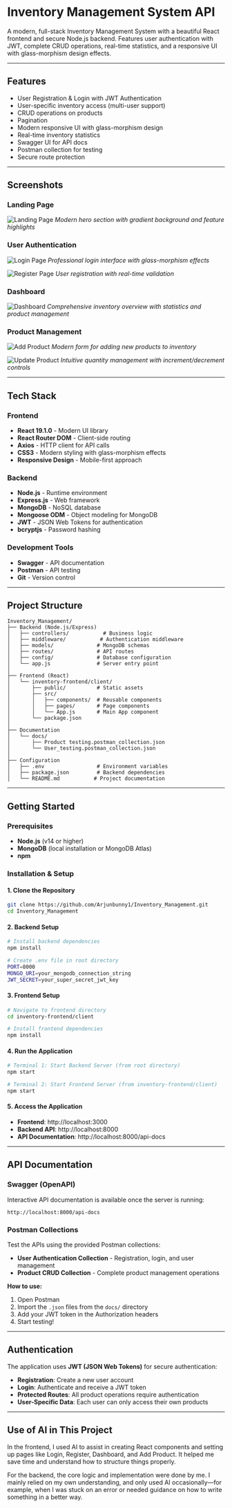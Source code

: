 #  Inventory Management System API

A modern, full-stack Inventory Management System with a beautiful React frontend and secure Node.js backend. Features user authentication with JWT, complete CRUD operations, real-time statistics, and a responsive UI with glass-morphism design effects.

---

##  Features

- User Registration & Login with JWT Authentication
- User-specific inventory access (multi-user support)
- CRUD operations on products
- Pagination 
- Modern responsive UI with glass-morphism design
- Real-time inventory statistics
- Swagger UI for API docs
- Postman collection for testing
- Secure route protection

---

## Screenshots

### Landing Page
![Landing Page](public/images/Screenshot%202025-07-25%20172856.png)
*Modern hero section with gradient background and feature highlights*

### User Authentication
![Login Page](public/images/Screenshot%202025-07-25%20172909.png)
*Professional login interface with glass-morphism effects*

![Register Page](public/images/Screenshot%202025-07-25%20172923.png)
*User registration with real-time validation*

### Dashboard
![Dashboard](public/images/Screenshot%202025-07-25%20172952.png)
*Comprehensive inventory overview with statistics and product management*

### Product Management
![Add Product](public/images/Screenshot%202025-07-25%20173007.png)
*Modern form for adding new products to inventory*

![Update Product](public/images/Screenshot%202025-07-25%20173028.png)
*Intuitive quantity management with increment/decrement controls*

---

## Tech Stack

### Frontend
- **React 19.1.0** - Modern UI library
- **React Router DOM** - Client-side routing
- **Axios** - HTTP client for API calls
- **CSS3** - Modern styling with glass-morphism effects
- **Responsive Design** - Mobile-first approach

### Backend
- **Node.js** - Runtime environment
- **Express.js** - Web framework
- **MongoDB** - NoSQL database
- **Mongoose ODM** - Object modeling for MongoDB
- **JWT** - JSON Web Tokens for authentication
- **bcryptjs** - Password hashing

### Development Tools
- **Swagger** - API documentation
- **Postman** - API testing
- **Git** - Version control

---

## Project Structure

```
Inventory_Management/
├── Backend (Node.js/Express)
│   ├── controllers/           # Business logic
│   ├── middleware/           # Authentication middleware
│   ├── models/              # MongoDB schemas
│   ├── routes/              # API routes
│   ├── config/              # Database configuration
│   └── app.js               # Server entry point
│
├── Frontend (React)
│   └── inventory-frontend/client/
│       ├── public/          # Static assets
│       ├── src/
│       │   ├── components/  # Reusable components
│       │   ├── pages/       # Page components
│       │   └── App.js       # Main App component
│       └── package.json
│
├── Documentation
│   └── docs/
│       ├── Product testing.postman_collection.json
│       └── User_testing.postman_collection.json
│
├── Configuration
│   ├── .env                 # Environment variables
│   ├── package.json         # Backend dependencies
│   └── README.md           # Project documentation
```


---

## Getting Started

### Prerequisites
- **Node.js** (v14 or higher)
- **MongoDB** (local installation or MongoDB Atlas)
- **npm** 

### Installation & Setup

#### 1️. Clone the Repository
```bash
git clone https://github.com/Arjunbunny1/Inventory_Management.git
cd Inventory_Management
```

#### 2️. Backend Setup
```bash
# Install backend dependencies
npm install

# Create .env file in root directory
PORT=8000
MONGO_URI=your_mongodb_connection_string
JWT_SECRET=your_super_secret_jwt_key
```

#### 3️. Frontend Setup
```bash
# Navigate to frontend directory
cd inventory-frontend/client

# Install frontend dependencies
npm install
```

#### 4️. Run the Application
```bash
# Terminal 1: Start Backend Server (from root directory)
npm start

# Terminal 2: Start Frontend Server (from inventory-frontend/client)
npm start
```

#### 5️. Access the Application
- **Frontend**: http://localhost:3000
- **Backend API**: http://localhost:8000
- **API Documentation**: http://localhost:8000/api-docs

---

##  API Documentation

### Swagger (OpenAPI)
Interactive API documentation is available once the server is running:
```
http://localhost:8000/api-docs
```

### Postman Collections
Test the APIs using the provided Postman collections:

- **User Authentication Collection** - Registration, login, and user management
- **Product CRUD Collection** - Complete product management operations

**How to use:**
1. Open Postman
2. Import the `.json` files from the `docs/` directory
3. Add your JWT token in the Authorization headers
4. Start testing!

---

## Authentication

The application uses **JWT (JSON Web Tokens)** for secure authentication:

- **Registration**: Create a new user account
- **Login**: Authenticate and receive a JWT token
- **Protected Routes**: All product operations require authentication
- **User-Specific Data**: Each user can only access their own products

---


## Use of AI in This Project

In the frontend, I used AI to assist in creating React components and setting up pages like Login, Register, Dashboard, and Add Product. It helped me save time and understand how to structure things properly.

For the backend, the core logic and implementation were done by me. I mainly relied on my own understanding, and only used AI occasionally—for example, when I was stuck on an error or needed guidance on how to write something in a better way.



